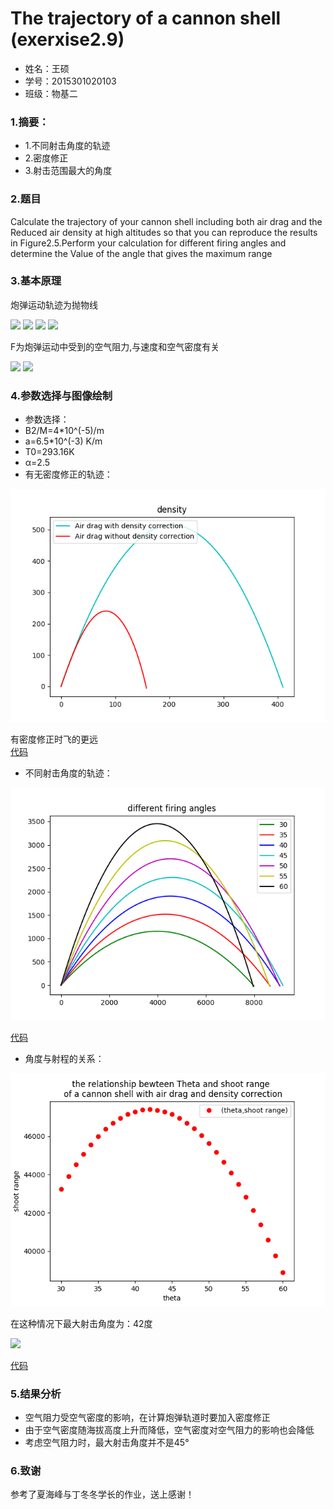        
# The trajectory of a cannon shell    (exerxise2.9)
* 姓名：王硕
* 学号：2015301020103
* 班级：物基二
### 1.摘要：
*  1.不同射击角度的轨迹
* 2.密度修正
* 3.射击范围最大的角度
### 2.题目    
Calculate the trajectory of your cannon shell including both air drag and the 
Reduced air density at high altitudes so that you can reproduce the results in 
Figure2.5.Perform your calculation for different firing angles and determine the 
Value of the angle that gives the maximum range
### 3.基本原理 
炮弹运动轨迹为抛物线

<img src="http://latex.codecogs.com/gif.latex?x_{i+1}=x_{i}+v_{x,i}\Delta\,t">      



<img src="http://latex.codecogs.com/gif.latex?v_{x,i+1}=v_{x,i}-\frac{F_{x}}{M}\Delta\,t">      


<img src="http://latex.codecogs.com/gif.latex?y_{i+1}=y_{i}+v_{Y,i}\Delta\,t">     


<img src="http://latex.codecogs.com/gif.latex?v_{y,i+1}=v_{y,i}-g\Delta\,t-\frac{F_{y}}{M}\Delta\,t">    

F为炮弹运动中受到的空气阻力,与速度和空气密度有关    

<img src="http://latex.codecogs.com/gif.latex?F=-B_{2}v^{2}\frac{\rho\,}{\rho\,_{0}}"> 
<img src="http://latex.codecogs.com/gif.latex?\rho\,=\rho\,_{0}(1-\frac{ay}{T_{0}})^{\alpha}">     

### 4.参数选择与图像绘制
* 参数选择：
* B2/M=4*10^(-5)/m    
* a=6.5*10^(-3) K/m   
* T0=293.16K     
* α=2.5
* 有无密度修正的轨迹：    

![](https://github.com/March0ns/Computional_Physics_N2015301020103/blob/master/EXERCISE/Figure_4b.png)     


有密度修正时飞的更远    
[代码](https://github.com/March0ns/Computional_Physics_N2015301020103/edit/master/EXERCISE/temp4b.py)  
* 不同射击角度的轨迹：    


![](https://github.com/March0ns/Computional_Physics_N2015301020103/blob/master/EXERCISE/Figure_4a.png)      




[代码](https://github.com/March0ns/Computional_Physics_N2015301020103/edit/master/EXERCISE/Figure_4a.png )     


* 角度与射程的关系：   


![](https://github.com/March0ns/Computional_Physics_N2015301020103/blob/master/EXERCISE/Figure_4c.png) 
     


在这种情况下最大射击角度为：42度    

![](https://github.com/March0ns/Computional_Physics_N2015301020103/edit/master/EXERCISE/Figure_4c0.png)    

[代码](https://github.com/March0ns/Computional_Physics_N2015301020103/edit/master/EXERCISE/temp4c.py)
### 5.结果分析
* 空气阻力受空气密度的影响，在计算炮弹轨道时要加入密度修正
* 由于空气密度随海拔高度上升而降低，空气密度对空气阻力的影响也会降低
* 考虑空气阻力时，最大射击角度并不是45°    
### 6.致谢
参考了夏海峰与丁冬冬学长的作业，送上感谢！
